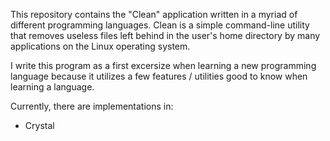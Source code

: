 This repository contains the "Clean" application written in a myriad of different programming languages.
Clean is a simple command-line utility that removes useless files left behind in the user's home directory
by many applications on the Linux operating system.

I write this program as a first excersize when learning a new programming language because it utilizes a 
few features / utilities good to know when learning a language.

Currently, there are implementations in:
- Crystal
